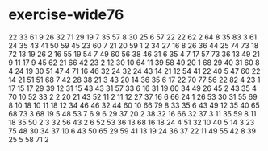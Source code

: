 # exercise-wide76
22
33
61
9
26
32
71
29
19
7
35
57
8
30
25
6
57
22
22
62
2
64
8
35
83
3
61
24
35
43
41
50
59
45
23
60
7
21
20
59
1
2
34
27
16
8
26
36
44
25
74
73
18
72
13
19
26
2
16
55
19
54
7
49
60
56
38
46
31
6
35
4
7
17
57
73
36
13
49
21
9
11
17
9
45
62
21
66
42
23
2
12
30
10
64
11
39
58
49
20
1
68
29
40
31
60
8
4
24
19
30
51
47
4
71
16
46
32
24
32
24
43
14
21
12
54
41
22
40
5
47
60
22
14
21
51
51
68
7
42
28
38
21
3
43
20
14
36
35
6
17
22
70
77
56
22
82
4
23
1
17
15
17
29
39
12
31
15
43
43
31
57
33
6
16
31
19
60
34
49
26
45
2
43
35
4
70
10
52
33
2
2
20
21
43
52
11
2
11
12
27
37
16
6
66
24
1
26
53
30
31
55
69
8
10
18
10
11
18
12
34
46
46
32
44
60
10
66
79
8
33
35
6
43
49
12
35
40
65
68
73
3
68
19
5
48
53
7
6
9
6
29
37
20
2
38
32
16
66
32
37
3
11
35
59
8
11
18
35
50
2
3
32
56
43
2
6
52
53
36
13
68
16
18
24
4
51
32
10
40
5
14
3
23
75
48
30
34
37
10
6
43
50
65
29
59
41
13
19
24
36
37
22
11
49
55
42
8
39
25
5
58
71
2
